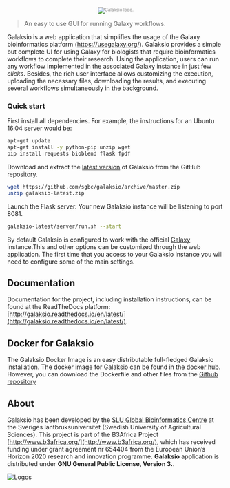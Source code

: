 <div class="imageContainer" style="text-align:center; font-size:10px; color:#898989" >
    <img src="https://cloud.githubusercontent.com/assets/11427394/26060697/1dc10348-3986-11e7-92ae-e41b98a27625.png" title="Galaksio logo."/>
</div>

> An easy to use GUI for running Galaxy workflows.

Galaksio is a web application that simplifies the usage of the Galaxy bioinformatics platform (https://usegalaxy.org/).
Galaksio provides a simple but complete UI for using Galaxy for biologists that require bioinformatics workflows to complete their research.
Using the application, users can run any workflow implemented in the associated Galaxy instance in just few *clicks*.
Besides, the rich user interface allows customizing the execution, uploading the necessary files, downloading the results, and executing several workflows simultaneously in the background.

### Quick start
First install all dependencies. For example, the instructions for an Ubuntu 16.04 server would be:
```bash
apt-get update
apt-get install -y python-pip unzip wget
pip install requests bioblend flask fpdf
```

Download and extract the [latest version](https://github.com/fikipollo/galaksio.git) of Galaksio from the GitHub repository.
```bash
wget https://github.com/sgbc/galaksio/archive/master.zip
unzip galaksio-latest.zip
```

Launch the Flask server. Your new Galaksio instance will be listening to port 8081.
```bash
galaksio-latest/server/run.sh --start
```

By default Galaksio is configured to work with the official [Galaxy](https://usegalaxy.org) instance.This and other options can be customized through the web application. The first time that you access to your Galaksio instance you will need to configure some of the main settings.

## Documentation
Documentation for the project, including installation instructions, can be found at the ReadTheDocs platform: [http://galaksio.readthedocs.io/en/latest/](http://galaksio.readthedocs.io/en/latest/).

## Docker for Galaksio
The Galaksio Docker Image is an easy distributable full-fledged Galaksio installation.
The docker image for Galaksio can be found in the [docker hub](https://hub.docker.com/r/fikipollo/galaksio/). However, you can download the Dockerfile and other files from the [Github repository](https://github.com/fikipollo/galaksio-docker)

## About
Galaksio has been developed by the [SLU Global Bioinformatics Centre](http://sgbc.slu.se/) at the Sveriges lantbruksuniversitet (Swedish University of Agricultural Sciences).
This project is part of the B3Africa Project [http://www.b3africa.org/](http://www.b3africa.org/), which has received funding under grant agreement nr 654404 from the European Union’s Horizon 2020 research and innovation programme.
**Galaksio** application is distributed under **GNU General Public License, Version 3.**.

<img style="display:block; margin:auto;" src="https://user-images.githubusercontent.com/11427394/30154858-76cd4d9a-93bb-11e7-8834-c2d3dbf95ba3.png" title="Logos"/>
